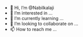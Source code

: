 - 👋 Hi, I’m @Nabilkalaji
- 👀 I’m interested in ...
- 🌱 I’m currently learning ...
- 💞️ I’m looking to collaborate on ...
- 📫 How to reach me ...

<!---
Nabilkalaji/Nabilkalaji is a ✨ special ✨ repository because its `README.md` (this file) appears on your GitHub profile.
You can click the Preview link to take a look at your changes.
--->
